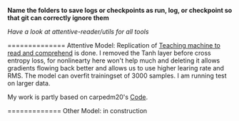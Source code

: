 **Name the folders to save logs or checkpoints as run, log, or checkpoint so that git can correctly ignore them**

*Have a look at attentive-reader/utils for all tools*


==============
Attentive Model: Replication of [Teaching machine to read and comprehend](https://arxiv.org/abs/1506.03340) is done. I removed the Tanh layer before cross entropy loss, for nonlinearty here won't help much and deleting it allows gradients flowing back better and allows us to use higher learing rate and RMS. The model can overfit trainingset of 3000 samples. I am running test on larger data. 
    
My work is partly based on carpedm20's [Code](https://github.com/carpedm20/attentive-reader-tensorflow). 


=============
Other Model: in construction
